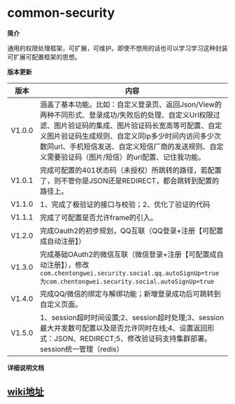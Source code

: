 # common-security
**简介**

通用的权限处理框架，可扩展，可维护。即使不想用的话也可以学习学习这种封装可扩展可配置框架的思想。

**版本更新**

| 版本   | 内容                                                         |
| ------ | ------------------------------------------------------------ |
| V1.0.0 | 涵盖了基本功能。比如：自定义登录页、返回Json/View的两种不同形式、登录成功/失败后的处理、自定义Url权限过滤、图片验证码的集成、图片验证码长宽高等可配置、自定义图片验证码生成规则、自定义同ip多少时间内访问多少次数同url、手机短信发送、自定义短信厂商的发送规则、自定义需要验证码（图片/短信）的url配置、记住我功能。 |
| V1.0.1 | 完成可配置的401状态码（未授权）所跳转的路径，若配置了，则不管你是JSON还是REDIRECT，都会跳转到配置的路径上。 |
| V1.1.0 | 1、完成了极验证的接口与校验；2、优化了验证的代码             |
| V1.1.1 | 完成了可配置是否允许frame的引入。                            |
| V1.2.0 | 完成Oauth2的初步规划，QQ互联（QQ登录+注册【可配置成自动注册】） |
| V1.3.0 | 完成基础OAuth2的微信互联（微信登录+注册【可配置成自动注册】），修改`com.chentongwei.security.social.qq.autoSignUp=true为com.chentongwei.security.social.autoSignUp=true` |
| V1.4.0 | 完成QQ/微信的绑定与解绑功能；新增登录成功后可跳转到自定义页面。 |
| V1.5.0 | 1、session超时时间设置;2、session超时处理;3、session最大并发数可配置以及是否允许同时在线;4、设置返回形式：JSON、REDIRECT;5、修改验证码支持集群部署。session统一管理（redis） |

**详细说明文档**

## [wiki地址](https://gitee.com/geekerdream/common-security/wikis/Introduce)

